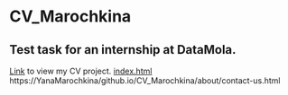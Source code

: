# CV_Marochkina #
## Test task for an internship at DataMola.
[Link](https://yanamarochkina.github.io/CV_Marochkina/) to view my CV project.
[index.html](CV_Marochkina/index.html) https://YanaMarochkina/github.io/CV_Marochkina/about/contact-us.html 
